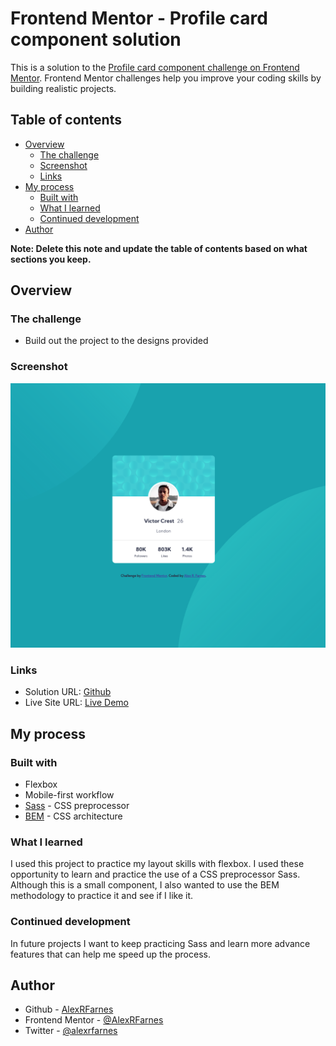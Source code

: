 # Frontend Mentor - Profile card component solution

This is a solution to the [Profile card component challenge on Frontend Mentor](https://www.frontendmentor.io/challenges/profile-card-component-cfArpWshJ). Frontend Mentor challenges help you improve your coding skills by building realistic projects. 

## Table of contents

- [Overview](#overview)
  - [The challenge](#the-challenge)
  - [Screenshot](#screenshot)
  - [Links](#links)
- [My process](#my-process)
  - [Built with](#built-with)
  - [What I learned](#what-i-learned)
  - [Continued development](#continued-development)
- [Author](#author)

**Note: Delete this note and update the table of contents based on what sections you keep.**

## Overview

### The challenge

- Build out the project to the designs provided

### Screenshot

![Screenshot](./images/Screenshot.png)

### Links

- Solution URL: [Github](https://github.com/AlexRFarnes/Profile-card-component)
- Live Site URL: [Live Demo](https://cocky-lichterman-034cc8.netlify.app)

## My process

### Built with

- Flexbox
- Mobile-first workflow
- [Sass](https://sass-lang.com/) - CSS preprocessor
- [BEM](http://getbem.com/introduction/) - CSS architecture

### What I learned

I used this project to practice my layout skills with flexbox. I used these opportunity to learn and practice the use of a CSS preprocessor Sass. Although this is a small component, I also wanted to use the BEM methodology to practice it and see if I like it.

### Continued development

In future projects I want to keep practicing Sass and learn more advance features that can help me speed up the process. 

## Author

- Github - [AlexRFarnes](https://github.com/AlexRFarnes)
- Frontend Mentor - [@AlexRFarnes](https://www.frontendmentor.io/profile/AlexRFarnes)
- Twitter - [@alexrfarnes](https://www.twitter.com/alexrfarnes)
